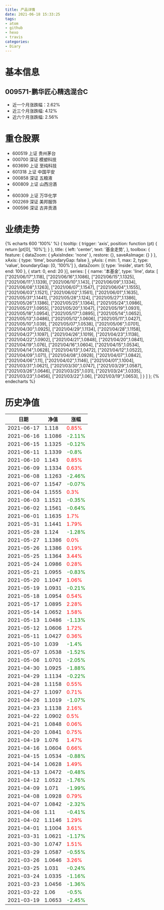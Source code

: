 ```yaml
---
title: 产品详情
date: 2021-06-18 15:33:25
tags:
- atom
- github
- hexo
- travis
categories:
- Diary
---
```


# 基本信息
## 009571-鹏华匠心精选混合C
- 近一个月涨跌幅：2.62%
- 近三个月涨跌幅: 4.12%
- 近六个月涨跌幅: 2.56%

# 重仓股票
- 600519 上证 贵州茅台
- 000700 深证 模塑科技
- 603690 上证 至纯科技
- 601318 上证 中国平安
- 000858 深证 五粮液
- 600809 上证 山西汾酒
- 
- 600309 上证 万华化学
- 002269 深证 美邦服饰
- 000596 深证 古井贡酒
# 业绩走势

{% echarts 600 '100%' %}
{
  tooltip: {
        trigger: 'axis',
        position: function (pt) {
            return [pt[0], '10%'];
        }
    },
    title: {
        left: 'center',
        text: '基金走势',
    },
    toolbox: {
        feature: {
            dataZoom: {
                yAxisIndex: 'none'
            },
            restore: {},
            saveAsImage: {}
        }
    },
    xAxis: {
        type: 'time',
        boundaryGap: false
    },
    yAxis: {
        min: 1,
        max: 2,
        type: 'value',
        boundaryGap: [0, '100%']
    },
    dataZoom: [{
        type: 'inside',
        start: 50,
        end: 100
    }, {
        start: 0,
        end: 20
    }],
    series: [
        {
            name: '本基金',
            type: 'line',
            data: [
["2021/06/17",1.118],
["2021/06/16",1.1086],
["2021/06/15",1.1325],
["2021/06/11",1.1339],
["2021/06/10",1.143],
["2021/06/09",1.1334],
["2021/06/08",1.1263],
["2021/06/07",1.1547],
["2021/06/04",1.1555],
["2021/06/03",1.1521],
["2021/06/02",1.1561],
["2021/06/01",1.1635],
["2021/05/31",1.1441],
["2021/05/28",1.124],
["2021/05/27",1.1386],
["2021/05/26",1.1386],
["2021/05/25",1.1364],
["2021/05/24",1.0986],
["2021/05/21",1.0955],
["2021/05/20",1.1047],
["2021/05/19",1.0931],
["2021/05/18",1.0954],
["2021/05/17",1.0895],
["2021/05/14",1.0652],
["2021/05/13",1.0486],
["2021/05/12",1.0606],
["2021/05/11",1.0427],
["2021/05/10",1.039],
["2021/05/07",1.0538],
["2021/05/06",1.0701],
["2021/04/30",1.0925],
["2021/04/29",1.1134],
["2021/04/28",1.1158],
["2021/04/27",1.1097],
["2021/04/26",1.1019],
["2021/04/23",1.1138],
["2021/04/22",1.0902],
["2021/04/21",1.0848],
["2021/04/20",1.0841],
["2021/04/19",1.076],
["2021/04/16",1.0604],
["2021/04/15",1.0534],
["2021/04/14",1.0628],
["2021/04/13",1.0472],
["2021/04/12",1.0522],
["2021/04/09",1.071],
["2021/04/08",1.0928],
["2021/04/07",1.0842],
["2021/04/06",1.11],
["2021/04/02",1.1146],
["2021/04/01",1.1004],
["2021/03/31",1.0621],
["2021/03/30",1.0747],
["2021/03/29",1.0587],
["2021/03/26",1.0646],
["2021/03/25",1.031],
["2021/03/24",1.0335],
["2021/03/23",1.0456],
["2021/03/22",1.06],
["2021/03/19",1.0653],
]
        }
    ]
};
{% endecharts %}

# 历史净值

| 日期 | 净值 | 涨幅 |
| --- | --- | --- |
|2021-06-17|1.118|<font color=red>0.85%</font>|
|2021-06-16|1.1086|<font color=green>-2.11%</font>|
|2021-06-15|1.1325|<font color=green>-0.12%</font>|
|2021-06-11|1.1339|<font color=green>-0.8%</font>|
|2021-06-10|1.143|<font color=red>0.85%</font>|
|2021-06-09|1.1334|<font color=red>0.63%</font>|
|2021-06-08|1.1263|<font color=green>-2.46%</font>|
|2021-06-07|1.1547|<font color=green>-0.07%</font>|
|2021-06-04|1.1555|<font color=red>0.3%</font>|
|2021-06-03|1.1521|<font color=green>-0.35%</font>|
|2021-06-02|1.1561|<font color=green>-0.64%</font>|
|2021-06-01|1.1635|<font color=red>1.7%</font>|
|2021-05-31|1.1441|<font color=red>1.79%</font>|
|2021-05-28|1.124|<font color=green>-1.28%</font>|
|2021-05-27|1.1386|<font color=red>0.0%</font>|
|2021-05-26|1.1386|<font color=red>0.19%</font>|
|2021-05-25|1.1364|<font color=red>3.44%</font>|
|2021-05-24|1.0986|<font color=red>0.28%</font>|
|2021-05-21|1.0955|<font color=green>-0.83%</font>|
|2021-05-20|1.1047|<font color=red>1.06%</font>|
|2021-05-19|1.0931|<font color=green>-0.21%</font>|
|2021-05-18|1.0954|<font color=red>0.54%</font>|
|2021-05-17|1.0895|<font color=red>2.28%</font>|
|2021-05-14|1.0652|<font color=red>1.58%</font>|
|2021-05-13|1.0486|<font color=green>-1.13%</font>|
|2021-05-12|1.0606|<font color=red>1.72%</font>|
|2021-05-11|1.0427|<font color=red>0.36%</font>|
|2021-05-10|1.039|<font color=green>-1.4%</font>|
|2021-05-07|1.0538|<font color=green>-1.52%</font>|
|2021-05-06|1.0701|<font color=green>-2.05%</font>|
|2021-04-30|1.0925|<font color=green>-1.88%</font>|
|2021-04-29|1.1134|<font color=green>-0.22%</font>|
|2021-04-28|1.1158|<font color=red>0.55%</font>|
|2021-04-27|1.1097|<font color=red>0.71%</font>|
|2021-04-26|1.1019|<font color=green>-1.07%</font>|
|2021-04-23|1.1138|<font color=red>2.16%</font>|
|2021-04-22|1.0902|<font color=red>0.5%</font>|
|2021-04-21|1.0848|<font color=red>0.06%</font>|
|2021-04-20|1.0841|<font color=red>0.75%</font>|
|2021-04-19|1.076|<font color=red>1.47%</font>|
|2021-04-16|1.0604|<font color=red>0.66%</font>|
|2021-04-15|1.0534|<font color=green>-0.88%</font>|
|2021-04-14|1.0628|<font color=red>1.49%</font>|
|2021-04-13|1.0472|<font color=green>-0.48%</font>|
|2021-04-12|1.0522|<font color=green>-1.76%</font>|
|2021-04-09|1.071|<font color=green>-1.99%</font>|
|2021-04-08|1.0928|<font color=red>0.79%</font>|
|2021-04-07|1.0842|<font color=green>-2.32%</font>|
|2021-04-06|1.11|<font color=green>-0.41%</font>|
|2021-04-02|1.1146|<font color=red>1.29%</font>|
|2021-04-01|1.1004|<font color=red>3.61%</font>|
|2021-03-31|1.0621|<font color=green>-1.17%</font>|
|2021-03-30|1.0747|<font color=red>1.51%</font>|
|2021-03-29|1.0587|<font color=green>-0.55%</font>|
|2021-03-26|1.0646|<font color=red>3.26%</font>|
|2021-03-25|1.031|<font color=green>-0.24%</font>|
|2021-03-24|1.0335|<font color=green>-1.16%</font>|
|2021-03-23|1.0456|<font color=green>-1.36%</font>|
|2021-03-22|1.06|<font color=green>-0.5%</font>|
|2021-03-19|1.0653|<font color=green>-2.45%</font>|
